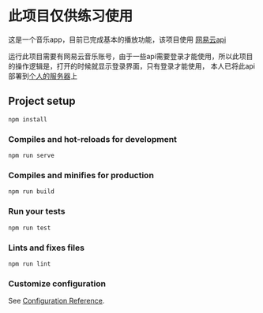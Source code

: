 # 此项目仅供练习使用

这是一个音乐app，目前已完成基本的播放功能，该项目使用 [网易云api](https://binaryify.github.io/NeteaseCloudMusicApi/#/?id=neteasecloudmusicapi)

运行此项目需要有网易云音乐账号，由于一些api需要登录才能使用，所以此项目的操作逻辑是，打开的时候就显示登录界面，只有登录才能使用，
本人已将此api部署到[个人的服务器](http://120.77.3.226:8080/)上 


## Project setup
```
npm install
```

### Compiles and hot-reloads for development
```
npm run serve
```

### Compiles and minifies for production
```
npm run build
```

### Run your tests
```
npm run test
```

### Lints and fixes files
```
npm run lint
```

### Customize configuration
See [Configuration Reference](https://cli.vuejs.org/config/).
